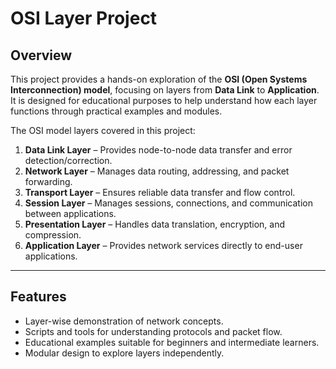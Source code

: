 # OSI Layer Project

## Overview
This project provides a hands-on exploration of the **OSI (Open Systems Interconnection) model**, focusing on layers from **Data Link** to **Application**. It is designed for educational purposes to help understand how each layer functions through practical examples and modules.

The OSI model layers covered in this project:

1. **Data Link Layer** – Provides node-to-node data transfer and error detection/correction.
2. **Network Layer** – Manages data routing, addressing, and packet forwarding.
3. **Transport Layer** – Ensures reliable data transfer and flow control.
4. **Session Layer** – Manages sessions, connections, and communication between applications.
5. **Presentation Layer** – Handles data translation, encryption, and compression.
6. **Application Layer** – Provides network services directly to end-user applications.

---

## Features
- Layer-wise demonstration of network concepts.
- Scripts and tools for understanding protocols and packet flow.
- Educational examples suitable for beginners and intermediate learners.
- Modular design to explore layers independently.


